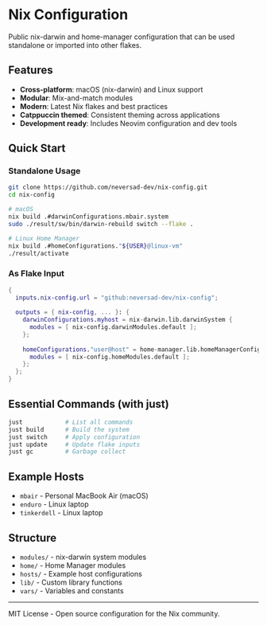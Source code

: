 # Nix Configuration

Public nix-darwin and home-manager configuration that can be used standalone or imported into other flakes.

## Features

- **Cross-platform**: macOS (nix-darwin) and Linux support
- **Modular**: Mix-and-match modules 
- **Modern**: Latest Nix flakes and best practices
- **Catppuccin themed**: Consistent theming across applications
- **Development ready**: Includes Neovim configuration and dev tools

## Quick Start

### Standalone Usage

```bash
git clone https://github.com/neversad-dev/nix-config.git
cd nix-config

# macOS
nix build .#darwinConfigurations.mbair.system
sudo ./result/sw/bin/darwin-rebuild switch --flake .

# Linux Home Manager  
nix build .#homeConfigurations."${USER}@linux-vm"
./result/activate
```

### As Flake Input

```nix
{
  inputs.nix-config.url = "github:neversad-dev/nix-config";
  
  outputs = { nix-config, ... }: {
    darwinConfigurations.myhost = nix-darwin.lib.darwinSystem {
      modules = [ nix-config.darwinModules.default ];
    };
    
    homeConfigurations."user@host" = home-manager.lib.homeManagerConfiguration {
      modules = [ nix-config.homeModules.default ];
    };
  };
}
```

## Essential Commands (with just)

```bash
just            # List all commands
just build      # Build the system
just switch     # Apply configuration  
just update     # Update flake inputs
just gc         # Garbage collect
```

## Example Hosts

- `mbair` - Personal MacBook Air (macOS)
- `enduro` - Linux laptop
- `tinkerdell` - Linux laptop

## Structure

- `modules/` - nix-darwin system modules
- `home/` - Home Manager modules  
- `hosts/` - Example host configurations
- `lib/` - Custom library functions
- `vars/` - Variables and constants

---

MIT License - Open source configuration for the Nix community.